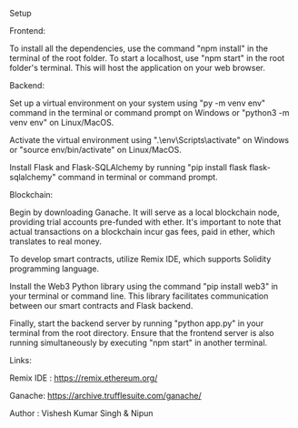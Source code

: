 Setup

Frontend:

To install all the dependencies, use the command "npm install" in the terminal of the root folder. To start a localhost, use "npm start" in the root folder's terminal. This will host the application on your web browser.

Backend:

Set up a virtual environment on your system using "py -m venv env" command in the terminal or command prompt on Windows or "python3 -m venv env" on Linux/MacOS.

Activate the virtual environment using ".\env\Scripts\activate" on Windows or "source env/bin/activate" on Linux/MacOS.

Install Flask and Flask-SQLAlchemy by running "pip install flask flask-sqlalchemy" command in terminal or command prompt.

Blockchain:

Begin by downloading Ganache. It will serve as a local blockchain node, providing trial accounts pre-funded with ether. It's important to note that actual transactions on a blockchain incur gas fees, paid in ether, which translates to real money.

To develop smart contracts, utilize Remix IDE, which supports Solidity programming language.

Install the Web3 Python library using the command "pip install web3" in your terminal or command line. This library facilitates communication between our smart contracts and Flask backend.

Finally, start the backend server by running "python app.py" in your terminal from the root directory. Ensure that the frontend server is also running simultaneously by executing "npm start" in another terminal.

Links:

Remix IDE : https://remix.ethereum.org/

Ganache: https://archive.trufflesuite.com/ganache/

Author : Vishesh Kumar Singh & Nipun

